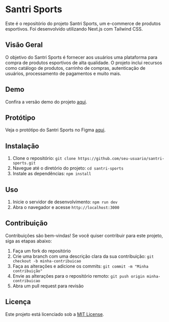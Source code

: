 # Santri Sports

Este é o repositório do projeto Santri Sports, um e-commerce de produtos esportivos. Foi desenvolvido utilizando Next.js com Tailwind CSS.

## Visão Geral

O objetivo do Santri Sports é fornecer aos usuários uma plataforma para compra de produtos esportivos de alta qualidade. O projeto inclui recursos como catálogo de produtos, carrinho de compras, autenticação de usuários, processamento de pagamentos e muito mais.

## Demo

Confira a versão demo do projeto [aqui](https://santrisports-git-main-ricard027.vercel.app/).

## Protótipo

Veja o protótipo do Santri Sports no Figma [aqui](https://www.figma.com/file/G9NOM94HsMr7kcnnM5bK1Z/Projeto---Santri?type=design&node-id=0-1&t=mLuILej16nq2ENSW-0).

## Instalação

1. Clone o repositório: `git clone https://github.com/seu-usuario/santri-sports.git`
2. Navegue até o diretório do projeto: `cd santri-sports`
3. Instale as dependências: `npm install`

## Uso

1. Inicie o servidor de desenvolvimento: `npm run dev`
2. Abra o navegador e acesse `http://localhost:3000`

## Contribuição

Contribuições são bem-vindas! Se você quiser contribuir para este projeto, siga as etapas abaixo:

1. Faça um fork do repositório
2. Crie uma branch com uma descrição clara da sua contribuição: `git checkout -b minha-contribuicao`
3. Faça as alterações e adicione os commits: `git commit -m "Minha contribuição"`
4. Envie as alterações para o repositório remoto: `git push origin minha-contribuicao`
5. Abra um pull request para revisão

## Licença

Este projeto está licenciado sob a [MIT License](https://opensource.org/licenses/MIT).
